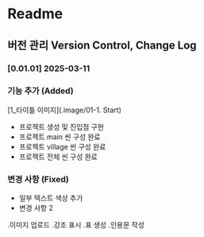 # Readme
## 버전 관리 Version Control, Change Log

### [0.01.01] 2025-03-11
### 기능 추가 (Added)
[1_타이틀 이미지](.image/01-1. Start)
- 프로젝트 생성 및 진입점 구현
- 프로젝트 main 씬 구성 완료
- 프로젝트 village 씬 구성 완료
- 프로젝트 전체 씬 구성 완료

### 변경 사항 (Fixed)
- 일부 텍스트 색상 추가
- 변경 사항 2

.이미지 업로드 .강조 표시 .표 생성 .인용문 작성
